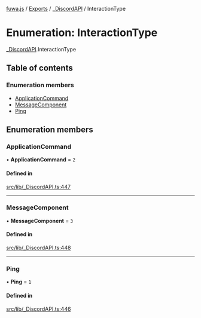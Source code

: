 [fuwa.js](../README.md) / [Exports](../modules.md) / [\_DiscordAPI](../modules/_DiscordAPI.md) / InteractionType

# Enumeration: InteractionType

[_DiscordAPI](../modules/_DiscordAPI.md).InteractionType

## Table of contents

### Enumeration members

- [ApplicationCommand](_DiscordAPI.InteractionType.md#applicationcommand)
- [MessageComponent](_DiscordAPI.InteractionType.md#messagecomponent)
- [Ping](_DiscordAPI.InteractionType.md#ping)

## Enumeration members

### ApplicationCommand

• **ApplicationCommand** = `2`

#### Defined in

[src/lib/_DiscordAPI.ts:447](https://github.com/Fuwajs/Fuwa.js/blob/d4e1de5/src/lib/_DiscordAPI.ts#L447)

___

### MessageComponent

• **MessageComponent** = `3`

#### Defined in

[src/lib/_DiscordAPI.ts:448](https://github.com/Fuwajs/Fuwa.js/blob/d4e1de5/src/lib/_DiscordAPI.ts#L448)

___

### Ping

• **Ping** = `1`

#### Defined in

[src/lib/_DiscordAPI.ts:446](https://github.com/Fuwajs/Fuwa.js/blob/d4e1de5/src/lib/_DiscordAPI.ts#L446)

